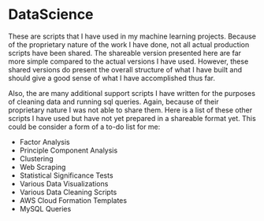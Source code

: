 # DataScience
These are scripts that I have used in my machine learning projects. Because of the proprietary nature of the work I have done, not all actual production scripts have been shared. The shareable version presented here are far more simple compared to the actual versions I have used. However, these shared versions do present the overall structure of what I have built and should give a good sense of what I have accomplished thus far.

Also, the are many additional support scripts I have written for the purposes of cleaning data and running sql queries. Again, because of their proprietary nature I was not able to share them. Here is a list of these other scripts I have used but have not yet prepared in a shareable format yet. This could be consider a form of a to-do list for me:

- Factor Analysis
- Principle Component Analysis
- Clustering
- Web Scraping
- Statistical Significance Tests
- Various Data Visualizations
- Various Data Cleaning Scripts
- AWS Cloud Formation Templates
- MySQL Queries
